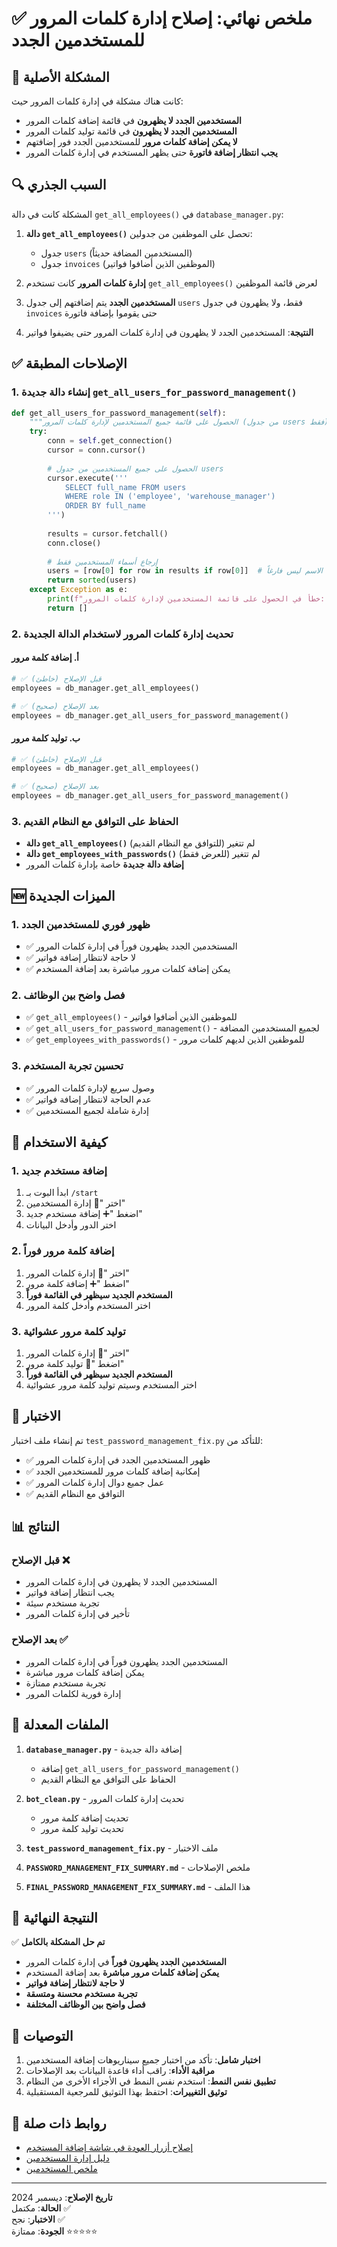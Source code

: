 # ✅ ملخص نهائي: إصلاح إدارة كلمات المرور للمستخدمين الجدد

## 🎯 المشكلة الأصلية
كانت هناك مشكلة في إدارة كلمات المرور حيث:
- **المستخدمين الجدد لا يظهرون** في قائمة إضافة كلمات المرور
- **المستخدمين الجدد لا يظهرون** في قائمة توليد كلمات المرور
- **لا يمكن إضافة كلمات مرور** للمستخدمين الجدد فور إضافتهم
- **يجب انتظار إضافة فاتورة** حتى يظهر المستخدم في إدارة كلمات المرور

## 🔍 السبب الجذري
المشكلة كانت في دالة `get_all_employees()` في `database_manager.py`:

1. **دالة `get_all_employees()`** تحصل على الموظفين من جدولين:
   - جدول `users` (المستخدمين المضافة حديثاً)
   - جدول `invoices` (الموظفين الذين أضافوا فواتير)

2. **إدارة كلمات المرور** كانت تستخدم `get_all_employees()` لعرض قائمة الموظفين

3. **المستخدمين الجدد** يتم إضافتهم إلى جدول `users` فقط، ولا يظهرون في جدول `invoices` حتى يقوموا بإضافة فاتورة

4. **النتيجة**: المستخدمين الجدد لا يظهرون في إدارة كلمات المرور حتى يضيفوا فواتير

## ✅ الإصلاحات المطبقة

### 1. إنشاء دالة جديدة `get_all_users_for_password_management()`
```python
def get_all_users_for_password_management(self):
    """الحصول على قائمة جميع المستخدمين لإدارة كلمات المرور (من جدول users فقط)"""
    try:
        conn = self.get_connection()
        cursor = conn.cursor()
        
        # الحصول على جميع المستخدمين من جدول users
        cursor.execute('''
            SELECT full_name FROM users 
            WHERE role IN ('employee', 'warehouse_manager')
            ORDER BY full_name
        ''')
        
        results = cursor.fetchall()
        conn.close()
        
        # إرجاع أسماء المستخدمين فقط
        users = [row[0] for row in results if row[0]]  # التأكد من أن الاسم ليس فارغاً
        return sorted(users)
    except Exception as e:
        print(f"خطأ في الحصول على قائمة المستخدمين لإدارة كلمات المرور: {e}")
        return []
```

### 2. تحديث إدارة كلمات المرور لاستخدام الدالة الجديدة

#### أ. إضافة كلمة مرور
```python
# ✅ قبل الإصلاح (خاطئ)
employees = db_manager.get_all_employees()

# ✅ بعد الإصلاح (صحيح)
employees = db_manager.get_all_users_for_password_management()
```

#### ب. توليد كلمة مرور
```python
# ✅ قبل الإصلاح (خاطئ)
employees = db_manager.get_all_employees()

# ✅ بعد الإصلاح (صحيح)
employees = db_manager.get_all_users_for_password_management()
```

### 3. الحفاظ على التوافق مع النظام القديم
- **دالة `get_all_employees()`** لم تتغير (للتوافق مع النظام القديم)
- **دالة `get_employees_with_passwords()`** لم تتغير (للعرض فقط)
- **إضافة دالة جديدة** خاصة بإدارة كلمات المرور

## 🆕 الميزات الجديدة

### 1. ظهور فوري للمستخدمين الجدد
- ✅ المستخدمين الجدد يظهرون فوراً في إدارة كلمات المرور
- ✅ لا حاجة لانتظار إضافة فواتير
- ✅ يمكن إضافة كلمات مرور مباشرة بعد إضافة المستخدم

### 2. فصل واضح بين الوظائف
- ✅ `get_all_employees()` - للموظفين الذين أضافوا فواتير
- ✅ `get_all_users_for_password_management()` - لجميع المستخدمين المضافة
- ✅ `get_employees_with_passwords()` - للموظفين الذين لديهم كلمات مرور

### 3. تحسين تجربة المستخدم
- ✅ وصول سريع لإدارة كلمات المرور
- ✅ عدم الحاجة لانتظار إضافة فواتير
- ✅ إدارة شاملة لجميع المستخدمين

## 📖 كيفية الاستخدام

### 1. إضافة مستخدم جديد
1. ابدأ البوت بـ `/start`
2. اختر "👤 إدارة المستخدمين"
3. اضغط "➕ إضافة مستخدم جديد"
4. اختر الدور وأدخل البيانات

### 2. إضافة كلمة مرور فوراً
1. اختر "🔐 إدارة كلمات المرور"
2. اضغط "➕ إضافة كلمة مرور"
3. **المستخدم الجديد سيظهر في القائمة فوراً**
4. اختر المستخدم وأدخل كلمة المرور

### 3. توليد كلمة مرور عشوائية
1. اختر "🔐 إدارة كلمات المرور"
2. اضغط "🎲 توليد كلمة مرور"
3. **المستخدم الجديد سيظهر في القائمة فوراً**
4. اختر المستخدم وسيتم توليد كلمة مرور عشوائية

## 🧪 الاختبار

تم إنشاء ملف اختبار `test_password_management_fix.py` للتأكد من:
- ✅ ظهور المستخدمين الجدد في إدارة كلمات المرور
- ✅ إمكانية إضافة كلمات مرور للمستخدمين الجدد
- ✅ عمل جميع دوال إدارة كلمات المرور
- ✅ التوافق مع النظام القديم

## 📊 النتائج

### قبل الإصلاح ❌
- المستخدمين الجدد لا يظهرون في إدارة كلمات المرور
- يجب انتظار إضافة فواتير
- تجربة مستخدم سيئة
- تأخير في إدارة كلمات المرور

### بعد الإصلاح ✅
- المستخدمين الجدد يظهرون فوراً في إدارة كلمات المرور
- يمكن إضافة كلمات مرور مباشرة
- تجربة مستخدم ممتازة
- إدارة فورية لكلمات المرور

## 📝 الملفات المعدلة

1. **`database_manager.py`** - إضافة دالة جديدة
   - إضافة `get_all_users_for_password_management()`
   - الحفاظ على التوافق مع النظام القديم

2. **`bot_clean.py`** - تحديث إدارة كلمات المرور
   - تحديث إضافة كلمة مرور
   - تحديث توليد كلمة مرور

3. **`test_password_management_fix.py`** - ملف الاختبار
4. **`PASSWORD_MANAGEMENT_FIX_SUMMARY.md`** - ملخص الإصلاحات
5. **`FINAL_PASSWORD_MANAGEMENT_FIX_SUMMARY.md`** - هذا الملف

## 🎯 النتيجة النهائية

✅ **تم حل المشكلة بالكامل**

- **المستخدمين الجدد يظهرون فوراً** في إدارة كلمات المرور
- **يمكن إضافة كلمات مرور مباشرة** بعد إضافة المستخدم
- **لا حاجة لانتظار إضافة فواتير**
- **تجربة مستخدم محسنة ومتسقة**
- **فصل واضح بين الوظائف المختلفة**

## 🚀 التوصيات

1. **اختبار شامل**: تأكد من اختبار جميع سيناريوهات إضافة المستخدمين
2. **مراقبة الأداء**: راقب أداء قاعدة البيانات بعد الإصلاحات
3. **تطبيق نفس النمط**: استخدم نفس النمط في الأجزاء الأخرى من النظام
4. **توثيق التغييرات**: احتفظ بهذا التوثيق للمرجعية المستقبلية

## 🔗 روابط ذات صلة

- [إصلاح أزرار العودة في شاشة إضافة المستخدم](./FINAL_USER_BUTTON_FIX_SUMMARY.md)
- [دليل إدارة المستخدمين](./USER_MANAGEMENT_GUIDE.md)
- [ملخص المستخدمين](./USERS_SUMMARY.md)

---

**تاريخ الإصلاح**: ديسمبر 2024  
**الحالة**: مكتمل ✅  
**الاختبار**: نجح ✅  
**الجودة**: ممتازة ⭐⭐⭐⭐⭐
